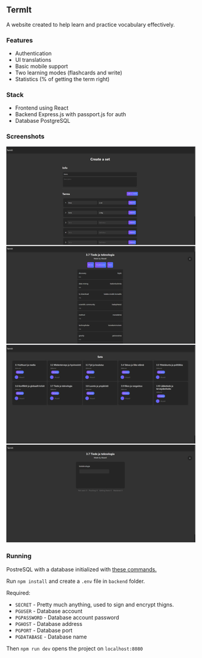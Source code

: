 ## TermIt
A website created to help learn and practice vocabulary effectively.

### Features
- Authentication
- UI translations
- Basic mobile support
- Two learning modes (flashcards and write)
- Statistics (% of getting the term right)

  
### Stack
- Frontend using React
- Backend Express.js with passport.js for auth
- Database PostgreSQL

### Screenshots
<img src="https://github.com/Akaseli/TermIt/blob/main/screenshots/createPage.png" width="500">

<img src="https://github.com/Akaseli/TermIt/blob/main/screenshots/setPage.png" width="500">

<img src="https://github.com/Akaseli/TermIt/blob/main/screenshots/setsPage.png" width="500">

<img src="https://github.com/Akaseli/TermIt/blob/main/screenshots/writeMode.png" width="500">

### Running
PostreSQL with a database initialized with [these commands.](https://github.com/Akaseli/TermIt/blob/main/backend/setup.sql)

Run `npm install` and create a `.env` file in `backend` folder. 

Required:
- `SECRET` - Pretty much anything, used to sign and encrypt thigns.
- `PGUSER` - Database account
- `PGPASSWORD` - Database account password
- `PGHOST` - Database address
- `PGPORT` - Database port
- `PGDATABASE` - Database name

Then `npm run dev` opens the project on `localhost:8080`
